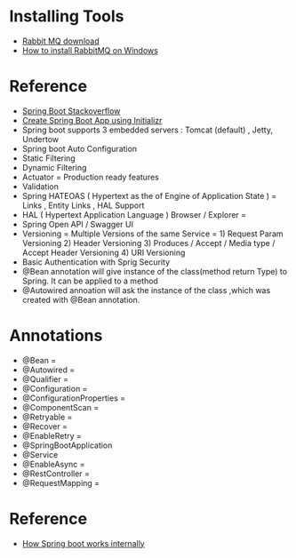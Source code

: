 # Installing Tools
* [Rabbit MQ download](https://www.rabbitmq.com/download.html)
* [How to install RabbitMQ on Windows](https://www.youtube.com/watch?v=gKzKUmtOwR4)
# Reference
* [Spring Boot Stackoverflow](https://stackoverflow.com/questions/tagged/spring-boot)
* [Create Spring Boot App using Initializr](https://start.spring.io/)
* Spring boot supports 3 embedded servers : Tomcat (default) , Jetty, Undertow
* Spring boot Auto Configuration 
* Static Filtering 
* Dynamic Filtering 
* Actuator = Production ready features 
* Validation 
* Spring HATEOAS ( Hypertext as the  of Engine of Application State ) = Links , Entity Links , HAL Support 
* HAL ( Hypertext Application Language ) Browser / Explorer =  
* Spring Open API / Swagger UI 
* Versioning =  Multiple Versions of the same Service = 1) Request Param Versioning 2) Header Versioning 3) Produces / Accept / Media type / Accept Header Versioning 4) URI Versioning 
* Basic Authentication with Sprig Security
* @Bean annotation will give instance of the class(method return Type) to Spring. It can be applied to a method
* @Autowired annoation will ask the instance of the class ,which was created with @Bean annotation.

# Annotations
* @Bean = 
* @Autowired =
* @Qualifier =
* @Configuration =
* @ConfigurationProperties = 
* @ComponentScan =
* @Retryable =
* @Recover =
* @EnableRetry =
* @SpringBootApplication
* @Service
* @EnableAsync =
* @RestController = 
* @RequestMapping =
# Reference
* [How Spring boot works internally](https://stackoverflow.com/questions/44172261/how-spring-boot-application-works-internally)
